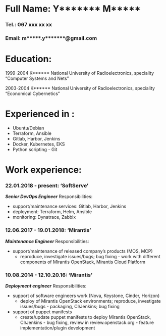 # Full Name: Y******* M*****
### Tel.: 067 xxx xx xx
### Email: m*****.y*******@gmail.com

# Education:
1999-2004 K****** National University of Radioelectronics, speciality “Computer Systems and Nets”

2003-2004 K****** National University of Radioelectronics, speciality “Economical Cybernetics”

# Experienced in :
- Ubuntu/Debian
- Terraform, Ansible 
- Gitlab, Harbor, Jenkins
- Docker, Kubernetes, EKS
- Python scripting
            - Git

# Work experience:

### 22.01.2018 - present: ‘SoftServe’
***Senior DevOps Engineer***
Responsibilities:
- support/maintenance services: Gitlab, Harbor, Jenkins
- deployment: Terraform, Helm, Ansible
- monitoring: Dynatrace, Zabbix

### 12.06.2017 - 19.01.2018: ‘Mirantis’
***Maintenance Engineer***
Responsibilities:
- support/maintenance of released company’s products (MOS, MCP)
	- reproduce, investigate issues/bugs; bug fixing
            - work with different components of Mirantis OpenStack, Mirantis Cloud Platform

### 10.08.2014 - 12.10.20.16: ‘Mirantis’
***Deployment engineer***
Responsibilities:
- support of software engineers work (Nova, Keystone, Cinder, Horizon)
	- deploy of Mirantis OpenStack environments; reproduce, investigate issues/bugs
            - packaging, CI/Jenkins; bug fixing
-  support of puppet manifests
	- create/update puppet manifests to deploy Mirantis OpenStack, CI/Jenkins
            - bug fixing, review in review.openstack.org
           -  feature implementation/plugin development

